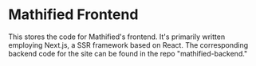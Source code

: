 # Mathified Frontend

This stores the code for Mathified's frontend. It's primarily written employing Next.js, a SSR framework based on React. The corresponding backend code for the site can be found in the repo "mathified-backend."
